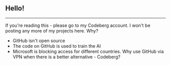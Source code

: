 ## Hello!
---
If you're reading this - please go to my Codeberg account. I won't be posting any more of my projects here.
Why?
- GitHub isn't open source
- The code on GitHub is used to train the AI
- Microsoft is blocking access for different countries. Why use GitHub via VPN when there is a better alternative - Codeberg?
